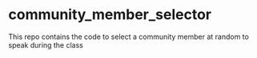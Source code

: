 # community_member_selector
This repo contains the code to select a community member at random to speak during the class
